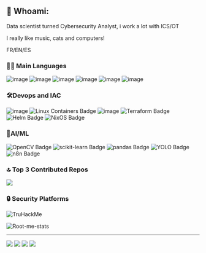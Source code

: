 ## 💫 Whoami:
Data scientist turned Cybersecurity Analyst, i work a lot with ICS/OT

I really like music, cats and computers!


FR/EN/ES

### 👩‍💻 Main Languages 
![image](https://img.shields.io/badge/C-00599C?style=for-the-badge&logo=c&logoColor=white)
![image](https://img.shields.io/badge/C%2B%2B-00599C?style=for-the-badge&logo=c%2B%2B&logoColor=white)
![image](https://img.shields.io/badge/Python-FFD43B?style=for-the-badge&logo=python&logoColor=blue)
![image](https://img.shields.io/badge/GNU%20Bash-4EAA25?style=for-the-badge&logo=GNU%20Bash&logoColor=white)
![image](https://img.shields.io/badge/powershell-5391FE?style=for-the-badge&logo=powershell&logoColor=white)
![image](https://img.shields.io/badge/PHP-777BB4?style=for-the-badge&logo=php&logoColor=white)

### 🛠️Devops and IAC
![image](https://img.shields.io/badge/Docker-2CA5E0?style=for-the-badge&logo=docker&logoColor=white)
![Linux Containers Badge](https://img.shields.io/badge/Linux%20Containers-333?logo=linuxcontainers&logoColor=fff&style=for-the-badge)
![image](https://img.shields.io/badge/kubernetes-326ce5.svg?&style=for-the-badge&logo=kubernetes&logoColor=white)
![Terraform Badge](https://img.shields.io/badge/Terraform-844FBA?logo=terraform&logoColor=fff&style=for-the-badge)
![Helm Badge](https://img.shields.io/badge/Helm-0F1689?logo=helm&logoColor=fff&style=for-the-badge)
![NixOS Badge](https://img.shields.io/badge/NixOS-5277C3?logo=nixos&logoColor=fff&style=for-the-badge)

### 🧠AI/ML 
![OpenCV Badge](https://img.shields.io/badge/OpenCV-5C3EE8?logo=opencv&logoColor=fff&style=for-the-badge)
![scikit-learn Badge](https://img.shields.io/badge/scikit--learn-F7931E?logo=scikitlearn&logoColor=fff&style=for-the-badge)
![pandas Badge](https://img.shields.io/badge/pandas-150458?logo=pandas&logoColor=fff&style=for-the-badge)
![YOLO Badge](https://img.shields.io/badge/YOLO-111F68?logo=yolo&logoColor=fff&style=for-the-badge)
![n8n Badge](https://img.shields.io/badge/n8n-EA4B71?logo=n8n&logoColor=fff&style=for-the-badge)


### 🔝 Top 3 Contributed Repos
![](https://github-contributor-stats.vercel.app/api?username=summoningshells&limit=3&theme=dark&combine_all_yearly_contributions=true)

### 🔒 Security Platforms

![TruHackMe](https://tryhackme-badges.s3.amazonaws.com/summoningshells.png)

![Root-me-stats](https://root-me-diff.vercel.app/rm-gh?nickname=summoningshells&gstats=show&style=dark)

---

[![](https://img.shields.io/badge/quality-trust%20me%20bro-3C1)](https://github.com/sebmestrallet/absurd-badges)
[![](https://img.shields.io/badge/license-free%20to%20steal%20(I%20stole%20most%20of%20it)-08C)](https://github.com/sebmestrallet/absurd-badges)
[![](https://img.shields.io/badge/hidden%20rickrolls-27-08C)](https://github.com/sebmestrallet/absurd-badges)
[![](https://img.shields.io/badge/only%20installable%20by%20smelly%20nerds-yes-E43)](https://github.com/sebmestrallet/absurd-badges)
